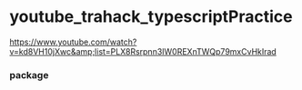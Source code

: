 # youtube_trahack_typescriptPractice
https://www.youtube.com/watch?v=kd8VH10jXwc&amp;list=PLX8Rsrpnn3IW0REXnTWQp79mxCvHkIrad


### package